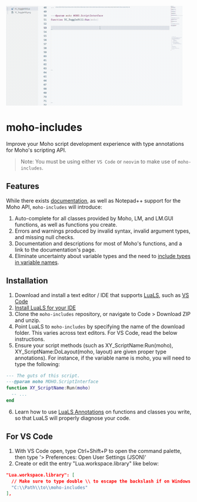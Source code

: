 
![Demo GIF](/docs/demo.gif)

# moho-includes
Improve your Moho script development experience with type annotations for Moho's scripting API.
> Note: You must be using either `VS Code` or `neovim` to make use of `moho-includes`. 


## Features
While there exists [documentation](https://mohoscripting.com/), as well as Notepad++ support for the Moho API, `moho-includes` will introduce:
1. Auto-complete for all classes provided by Moho, LM, and LM.GUI functions, as well as functions you create.
2. Errors and warnings produced by invalid syntax, invalid argument types, and missing null checks.
3. Documentation and descriptions for most of Moho's functions, and a link to the documentation's page.
4. Eliminate uncertainty about variable types and the need to [include types in variable names](https://www.codeconquest.com/blog/hungarian-notation-in-programming/).

## Installation
1. Download and install a text editor / IDE that supports [LuaLS](https://luals.github.io/), such as [VS Code](https://code.visualstudio.com/download)
2. [Install LuaLS for your IDE](https://luals.github.io/#vscode-install)
3. Clone the `moho-includes` repository, or navigate to Code > Download ZIP and unzip.
4. Point LuaLS to `moho-includes` by specifying the name of the download folder. This varies across text editors. For VS Code, read the below instructions.
5. Ensure your script methods (such as XY_ScriptName:Run(moho), XY_ScriptName:DoLayout(moho, layout) are given proper type annotations). For instance, if the variable name is moho, you will need to type the following:

```lua
--- The guts of this script.
---@param moho MOHO.ScriptInterface
function XY_ScriptName:Run(moho)
  -- ...
end
```

6. Learn how to use [LuaLS Annotations](https://luals.github.io/wiki/annotations/) on functions and classes you write, so that LuaLS will properly diagnose your code.

## For VS Code
1. With VS Code open, type Ctrl+Shift+P to open the command palette, then type '> Preferences: Open User Settings (JSON)'
2. Create or edit the entry "Lua.workspace.library" like below:

```json
"Lua.workspace.library": [
  // Make sure to type double \\ to escape the backslash if on Windows.
  "C:\\Path\\to\\moho-includes" 
],
```
